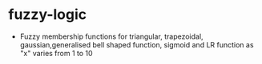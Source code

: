 # fuzzy-logic
- Fuzzy membership functions for triangular, trapezoidal, gaussian,generalised bell shaped function, sigmoid and LR function as "x" varies from 1 to 10

